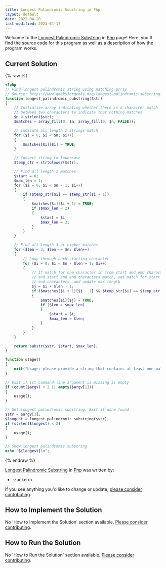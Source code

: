 ```yaml
---
title: Longest Palindromic Substring in Php
layout: default
date: 2022-04-28
last-modified: 2023-04-17
---
```


Welcome to the [Longest Palindromic Substring](https://sampleprograms.io/projects/longest-palindromic-substring) in [Php](https://sampleprograms.io/languages/php) page! Here, you'll find the source code for this program as well as a description of how the program works.

## Current Solution

{% raw %}

```php
<?php
// Find longest palindromic string using matching array
// Source: https://www.geeksforgeeks.org/longest-palindromic-substring-using-dynamic-programming/
function longest_palindromic_substring($str)
{
    // Initialize array indicating whether there is a character match
    // between two characters to indicate that nothing matches
    $n = strlen($str);
    $matches = array_fill(0, $n, array_fill(0, $n, FALSE));

    // Indicate all length 1 strings match
    for ($i = 0; $i < $n; $i++)
    {
        $matches[$i][$i] = TRUE;
    }

    // Convert string to lowercase
    $temp_str = strtolower($str);

    // Find all length 2 matches
    $start = 0;
    $max_len = 1;
    for ($i = 0; $i < $n - 1; $i++)
    {
        if ($temp_str[$i] == $temp_str[$i + 1])
        {
            $matches[$i][$i + 1] = TRUE;
            if ($max_len < 2)
            {
                $start = $i;
                $max_len = 2;
            }
        }
    }

    // Find all length 3 or higher matches
    for ($len = 3; $len <= $n; $len++)
    {
        // Loop through each starting character
        for ($i = 0; $i < $n - $len + 1; $i++)
        {
            // If match for one character in from start and end characters
            // and start and end characters match, set match for start and
            // end characters, and update max length
            $j = $i + $len - 1;
            if ($matches[$i + 1][$j - 1] && $temp_str[$i] == $temp_str[$j])
            {
                $matches[$i][$j] = TRUE;
                if ($len > $max_len)
                {
                    $start = $i;
                    $max_len = $len;
                }
            }
        }
    }

    return substr($str, $start, $max_len);
}

function usage()
{
    exit("Usage: please provide a string that contains at least one palindrome");
}

// Exit if 1st command-line argument is missing is empty
if (count($argv) < 2 || empty($argv[1]))
{
    usage();
}

// Get longest palindromic substring. Exit if none found
$str = $argv[1];
$longest = longest_palindromic_substring($str);
if (strlen($longest) < 2)
{
    usage();
}

// Show longest palindromic substring
echo "${longest}\n";
```

{% endraw %}

[Longest Palindromic Substring](https://sampleprograms.io/projects/longest-palindromic-substring) in [Php](https://sampleprograms.io/languages/php) was written by:

- rzuckerm

If you see anything you'd like to change or update, [please consider contributing](https://github.com/TheRenegadeCoder/sample-programs).

## How to Implement the Solution

No 'How to Implement the Solution' section available. [Please consider contributing](https://github.com/TheRenegadeCoder/sample-programs-website).

## How to Run the Solution

No 'How to Run the Solution' section available. [Please consider contributing](https://github.com/TheRenegadeCoder/sample-programs-website).